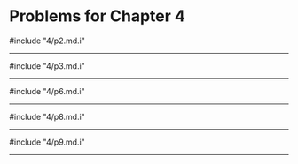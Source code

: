 # Problems for Chapter 4

#include "4/p2.md.i"

---------------

#include "4/p3.md.i"

----------------

#include "4/p6.md.i"

-----------------

#include "4/p8.md.i"

-----------------

#include "4/p9.md.i"

-----------------
